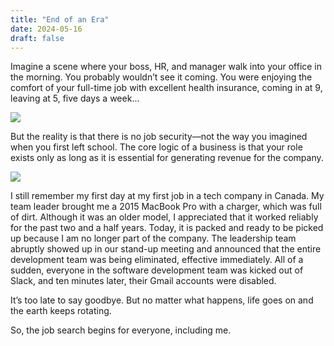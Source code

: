 ```yaml
---
title: "End of an Era"
date: 2024-05-16
draft: false
---
```


Imagine a scene where your boss, HR, and manager walk into your office in the morning. You probably wouldn’t see it coming. You were enjoying the comfort of your full-time job with excellent health insurance, coming in at 9, leaving at 5, five days a week...

![](https://hugo-mrcongliu.s3.ca-central-1.amazonaws.com/bd61c188-2011-edc8-0a8e-62daca09edc2.png)

But the reality is that there is no job security—not the way you imagined when you first left school. The core logic of a business is that your role exists only as long as it is essential for generating revenue for the company.

![](https://hugo-mrcongliu.s3.ca-central-1.amazonaws.com/5f715f3e-6a5b-950c-67bc-7a2c53049549.png)

I still remember my first day at my first job in a tech company in Canada. My team leader brought me a 2015 MacBook Pro with a charger, which was full of dirt. Although it was an older model, I appreciated that it worked reliably for the past two and a half years. Today, it is packed and ready to be picked up because I am no longer part of the company. The leadership team abruptly showed up in our stand-up meeting and announced that the entire development team was being eliminated, effective immediately. All of a sudden, everyone in the software development team was kicked out of Slack, and ten minutes later, their Gmail accounts were disabled.

It’s too late to say goodbye. But no matter what happens, life goes on and the earth keeps rotating.

So, the job search begins for everyone, including me.